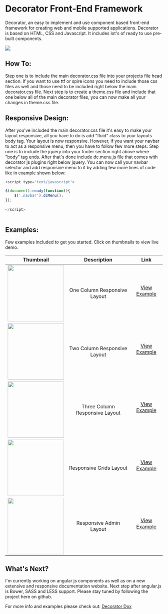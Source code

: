 Decorator Front-End Framework
==========

Decorator, an easy to implement and use component based front-end framework for creating web and mobile supported applications. 
Decorator is based on HTML, CSS and Javascript. It includes lot's of ready to use pre-built components. 


<img src="https://camo.githubusercontent.com/3e0aa93ee06f55b9d19d2209bd12bec39cc40cec/68747470733a2f2f73617563656c6162732e636f6d2f62726f777365722d6d61747269782f626f6f7473747261702e737667"></a>

How To:
-------

Step one is to include the main decorator.css file into your projects file head section. If you want to use ttf or spire icons you need to include those css files as well and those need to be included right below the main decorator.css file. Next step is to create a theme.css file and include that one below all of the main decorator files, you can now make all your changes in theme.css file.

Responsive Design:
------------------

After you've included the main decorator.css file it's easy to make your layout responsive, all you have to do is add "fluid" class to your layouts body tag. Your layout is now responsive. However, if you want your navbar to act as a responsive menu; then you have to follow few more steps: Step one is to include the jquery into your footer section right above where "body" tag ends. After that's done include dc.menu.js file that comes with decorator js plugins right below jquery. You can now call your navbar selector and add responsive menu to it by adding few more lines of code like in example shown below:

```javascript
<script type='text/javascript'>

$(document).ready(function(){
    $('.navbar').dcMenu();
});
  	
</script>
  	
````
Examples:
----------
Few examples included to get you started. Click on thumbnails to view live demo.

| Thumbnail     | Description       | Link       
| ------------- |:-------------:|:-----:|
| <a class="link" href="http://codable.org/templates/one/" target="_blank"><img src="http://decorator.codable.org/img/examples/one.jpg" width="180"></a>    | One Column Responsive Layout |<a class="grid-title" href="http://codable.org/templates/one/" target="_blank">View Example</a></p> |
| <a class="link" href="http://codable.org/templates/two/" target="_blank"><img src="http://decorator.codable.org/img/examples/two.jpg" width="180"></a>    | Two Column Responsive Layout |<a class="grid-title" href="http://codable.org/templates/two/" target="_blank">View Example</a></p> |
| <a class="link" href="http://codable.org/templates/three/" target="_blank"><img src="http://decorator.codable.org/img/examples/three.jpg" width="180"></a>    | Three Column Responsive Layout |<a class="grid-title" href="http://codable.org/templates/three/" target="_blank">View Example</a></p> |
| <a class="link" href="http://codable.org/templates/grids/" target="_blank"><img src="http://decorator.codable.org/img/examples/grids.jpg" width="180"></a>    | Responsive Grids Layout |<a class="grid-title" href="http://codable.org/templates/grids/" target="_blank">View Example</a></p> |
| <a class="link" href="http://codable.org/templates/admin/" target="_blank"><img src="http://decorator.codable.org/img/examples/admin.jpg" width="180"></a>    | Responsive Admin Layout |<a class="grid-title" href="http://codable.org/templates/admin/" target="_blank">View Example</a></p> |


What's Next?
------------
I'm currently working on angular js components as well as on a new extensive and responsive documentation website.
Next step after angular.js is Bower, SASS and LESS support.
Please stay tuned by following the project here on github. 


For more info and examples please check out: [Decorator Dox](http://decorator.codable.org) 
